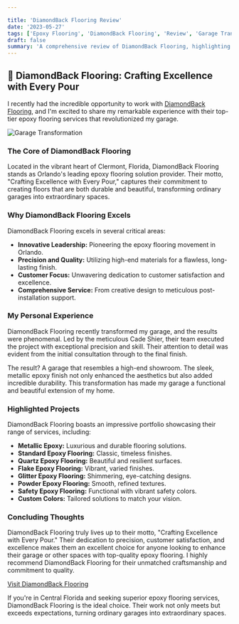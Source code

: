 ```yaml
---

title: 'DiamondBack Flooring Review'
date: '2023-05-27'
tags: ['Epoxy Flooring', 'DiamondBack Flooring', 'Review', 'Garage Transformation']
draft: false
summary: 'A comprehensive review of DiamondBack Flooring, highlighting their exceptional epoxy flooring services in Central Florida.'
---
```


## 🌟 DiamondBack Flooring: Crafting Excellence with Every Pour

I recently had the incredible opportunity to work with [DiamondBack Flooring](https://www.diamondbackepoxy.com/), and I'm excited to share my remarkable experience with their top-tier epoxy flooring services that revolutionized my garage.

![Garage Transformation](https://www.diamondbackepoxy.com/garage-transformation.webp)

### The Core of DiamondBack Flooring

Located in the vibrant heart of Clermont, Florida, DiamondBack Flooring stands as Orlando's leading epoxy flooring solution provider. Their motto, "Crafting Excellence with Every Pour," captures their commitment to creating floors that are both durable and beautiful, transforming ordinary garages into extraordinary spaces.

### Why DiamondBack Flooring Excels

DiamondBack Flooring excels in several critical areas:

- **Innovative Leadership:** Pioneering the epoxy flooring movement in Orlando.
- **Precision and Quality:** Utilizing high-end materials for a flawless, long-lasting finish.
- **Customer Focus:** Unwavering dedication to customer satisfaction and excellence.
- **Comprehensive Service:** From creative design to meticulous post-installation support.

### My Personal Experience

DiamondBack Flooring recently transformed my garage, and the results were phenomenal. Led by the meticulous Cade Shier, their team executed the project with exceptional precision and skill. Their attention to detail was evident from the initial consultation through to the final finish.

The result? A garage that resembles a high-end showroom. The sleek, metallic epoxy finish not only enhanced the aesthetics but also added incredible durability. This transformation has made my garage a functional and beautiful extension of my home.

### Highlighted Projects

DiamondBack Flooring boasts an impressive portfolio showcasing their range of services, including:

- **Metallic Epoxy:** Luxurious and durable flooring solutions.
- **Standard Epoxy Flooring:** Classic, timeless finishes.
- **Quartz Epoxy Flooring:** Beautiful and resilient surfaces.
- **Flake Epoxy Flooring:** Vibrant, varied finishes.
- **Glitter Epoxy Flooring:** Shimmering, eye-catching designs.
- **Powder Epoxy Flooring:** Smooth, refined textures.
- **Safety Epoxy Flooring:** Functional with vibrant safety colors.
- **Custom Colors:** Tailored solutions to match your vision.

### Concluding Thoughts

DiamondBack Flooring truly lives up to their motto, "Crafting Excellence with Every Pour." Their dedication to precision, customer satisfaction, and excellence makes them an excellent choice for anyone looking to enhance their garage or other spaces with top-quality epoxy flooring. I highly recommend DiamondBack Flooring for their unmatched craftsmanship and commitment to quality.

[Visit DiamondBack Flooring](https://www.diamondbackepoxy.com/)

If you're in Central Florida and seeking superior epoxy flooring services, DiamondBack Flooring is the ideal choice. Their work not only meets but exceeds expectations, turning ordinary garages into extraordinary spaces.
